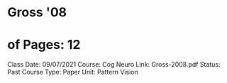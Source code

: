 # Gross '08

# of Pages: 12
Class Date: 09/07/2021
Course: Cog Neuro
Link: Gross-2008.pdf
Status: Past Course
Type: Paper
Unit: Pattern Vision